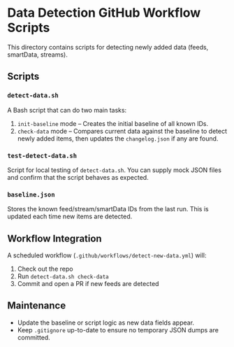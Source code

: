 # Data Detection GitHub Workflow Scripts

This directory contains scripts for detecting newly added data (feeds, smartData, streams).

## Scripts

### `detect-data.sh`

A Bash script that can do two main tasks:

1. `init-baseline` mode – Creates the initial baseline of all known IDs.  
1. `check-data` mode – Compares current data against the baseline to detect newly added items, then updates the `changelog.json` if any are found.

### `test-detect-data.sh`

Script for local testing of `detect-data.sh`. You can supply mock JSON files and confirm that the script behaves as expected.

### `baseline.json`

Stores the known feed/stream/smartData IDs from the last run. This is updated each time new items are detected.

## Workflow Integration

A scheduled workflow (`.github/workflows/detect-new-data.yml`) will:

1. Check out the repo
1. Run `detect-data.sh check-data`
1. Commit and open a PR if new feeds are detected

## Maintenance

- Update the baseline or script logic as new data fields appear.
- Keep `.gitignore` up-to-date to ensure no temporary JSON dumps are committed.
